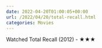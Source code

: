 ```yaml
---
date: 2022-04-20T01:00:05+00:00
url: /2022/04/20/total-recall.html
categories: Movies
---
```

Watched Total Recall (2012) - ★★★




